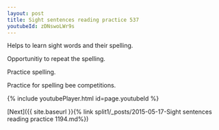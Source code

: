 ```yaml
---
layout: post
title: Sight sentences reading practice 537
youtubeId: zDNswoLWr9s
---
```

 
 
Helps to learn sight words and their spelling.

Opportunitiy to repeat the spelling. 

Practice spelling. 
 
Practice for spelling bee competitions. 
 
{% include youtubePlayer.html id=page.youtubeId %}
 
 

[Next]({{ site.baseurl }}{% link  split1/_posts/2015-05-17-Sight sentences reading practice 1194.md%})
 

